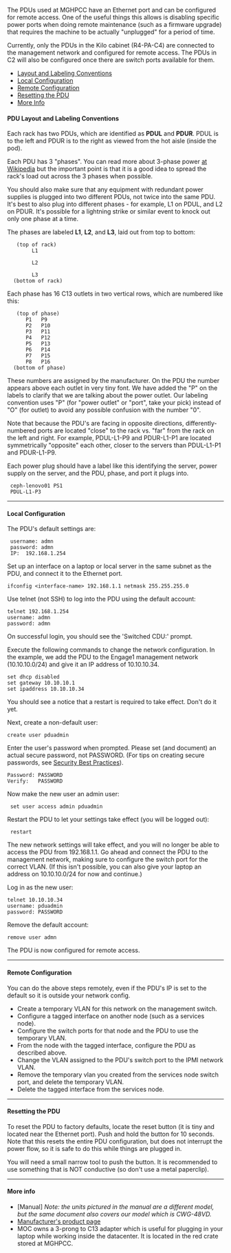 The PDUs used at MGHPCC have an Ethernet port and can be configured for remote access.  One of the useful things this allows is disabling specific power ports when doing remote maintenance (such as a firmware upgrade) that requires the machine to be actually "unplugged" for a period of time.

Currently, only the PDUs in the Kilo cabinet (R4-PA-C4) are connected to the management network and configured for remote access.  The PDUs in C2 will also be configured once there are switch ports available for them.

* [Layout and Labeling Conventions](#pdu-layout-and-labeling-conventions) 
* [Local Configuration](#local-configuration)
* [Remote Configuration](#remote-configuration)
* [Resetting the PDU](#resetting-the-pdu)
* [More Info](#more-info)

#### PDU Layout and Labeling Conventions

Each rack has two PDUs, which are identified as **PDUL** and **PDUR**.  PDUL is to the left and PDUR is to the right as viewed from the hot aisle (inside the pod).

Each PDU has 3 "phases".  You can read more about 3-phase power [at Wikipedia](https://en.wikipedia.org/wiki/Three-phase_electric_power) but the important point is that it is a good idea to spread the rack's load out across the 3 phases when possible.  

You should also make sure that any equipment with redundant power supplies is plugged into two different PDUs, not twice into the same PDU.  It's best to also plug into different phases - for example, L1 on PDUL, and L2 on PDUR.  It's possible for a lightning strike or similar event to knock out only one phase at a time.

The phases are labeled **L1**, **L2**, and **L3**, laid out from top to bottom:

       (top of rack)
            L1

            L2 

            L3 
      (bottom of rack)

Each phase has 16 C13 outlets in two vertical rows, which are numbered like this:

       (top of phase)
          P1   P9
          P2   P10
          P3   P11
          P4   P12
          P5   P13
          P6   P14
          P7   P15
          P8   P16
      (bottom of phase)

These numbers are assigned by the manufacturer. On the PDU the number appears above each outlet in very tiny font.  We have added the "P" on the labels to clarify that we are talking about the power outlet.  Our labeling convention uses "P" (for "power outlet" or "port", take your pick) instead of "O" (for outlet) to avoid any possible confusion with the number "0".

Note that because the PDU's are facing in opposite directions, differently-numbered ports are located "close" to the rack vs. "far" from the rack on the left and right.  For example, PDUL-L1-P9 and PDUR-L1-P1 are located symmetrically "opposite" each other, closer to the servers than PDUL-L1-P1 and PDUR-L1-P9.

Each power plug should have a label like this identifying the server, power supply on the server, and the PDU, phase, and port it plugs into.

     ceph-lenovo01 PS1
     PDUL-L1-P3

***

#### Local Configuration

The PDU's default settings are:

     username: admn
     password: admn
     IP:  192.168.1.254

Set up an interface on a laptop or local server in the same subnet as the PDU, and connect it to the Ethernet port.
    
    ifconfig <interface-name> 192.168.1.1 netmask 255.255.255.0

Use telnet (not SSH) to log into the PDU using the default account:

    telnet 192.168.1.254
    username: admn
    password: admn

On successful login, you should see the 'Switched CDU:' prompt.  

Execute the following commands to change the network configuration.  In the example, we add the PDU to the Engage1 management network (10.10.10.0/24) and give it an IP address of 10.10.10.34.

    set dhcp disabled
    set gateway 10.10.10.1
    set ipaddress 10.10.10.34

You should see a notice that a restart is required to take effect.  Don't do it yet.

Next, create a non-default user:

    create user pduadmin

Enter the user's password when prompted.  Please set (and document) an actual secure password, not PASSWORD.  (For tips on creating secure passwords, see [Security Best Practices](Security-Best-Practices.html)).

    Password: PASSWORD
    Verify:   PASSWORD

Now make the new user an admin user:
  
     set user access admin pduadmin

Restart the PDU to let your settings take effect (you will be logged out):
    
     restart

The new network settings will take effect, and you will no longer be able to access the PDU from 192.168.1.1.  Go ahead and connect the PDU to the management network, making sure to configure the switch port for the correct VLAN.  (If this isn't possible, you can also give your laptop an address on 10.10.10.0/24 for now and continue.)

Log in as the new user:

    telnet 10.10.10.34
    username: pduadmin
    password: PASSWORD

Remove the default account:

    remove user admn

The PDU is now configured for remote access.

***

#### Remote Configuration

You can do the above steps remotely, even if the PDU's IP is set to the default so it is outside your network config.
* Create a temporary VLAN for this network on the management switch.
* Configure a tagged interface on another node (such as a services node).
* Configure the switch ports for that node and the PDU to use the temporary VLAN.
* From the node with the tagged interface, configure the PDU as described above.
* Change the VLAN assigned to the PDU's switch port to the IPMI network VLAN. 
* Remove the temporary vlan you created from the services node switch port, and delete the temporary VLAN.
* Delete the tagged interface from the services node.

***

#### Resetting the PDU

To reset the PDU to factory defaults, locate the reset button (it is tiny and located near the Ethernet port).  Push and hold the button for 10 seconds.  Note that this resets the entire PDU configuration, but does not interrupt the power flow, so it is safe to do this while things are plugged in.

You will need a small narrow tool to push the button.  It is recommended to use something that is NOT conductive (so don't use a metal paperclip).

***

#### More info

* [Manual]<!--(301-0429-1_SWITCHED_POPS_CDU_v6-1_Sept12.pdf)--> *Note: the units pictured in the manual are a different model, but the same document also covers our model which is CWG-48VD.*
* [Manufacturer's product page](https://www.servertech.com/products/pops-per-outlet-power-sensing/pops-switched-cwg-48vd-vy-3ph-20-30a-with-pips)
* MOC owns a 3-prong to C13 adapter which is useful for plugging in your laptop while working inside the datacenter.  It is located in the red crate stored at MGHPCC.

